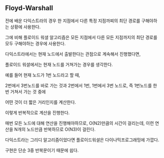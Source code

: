 ## Floyd-Warshall

전에 배운 다익스트라의 경우 한 지점에서 다른 특정 지점까찌의 최단 경로를 구해야하는 상황에 사용한다.

그에 비해 플로이드 워셜 알고리즘은 모든 지점에서 다른 모든 지점까지의 최단 경로를 모두 구해야하는 경우에 사용한다.


다익스트라에서는 현재 노드에서 출발한다는 관점으로 계속해서 진행했다면,

플로이드 워셜에서는 현재 노드를 거쳐가는 경우를 생각한다.


예를 들어 현재 노드가 1번 노드라고 할 때,

2번에서 3번노드를 바로 가는 것과 2번에서 1번, 1번에서 3번 노드로, 즉 1번노드를 한번 거쳐서 가는 것 중에

어떤 것이 더 짧은 거리인지를 계산한다.

이렇게 반복적으로 계산을 진행한다.


매번 모든 노드에 대해 연산을 진행해야하므로, O(N2)만큼의 시간이 걸리는데, 이런 연산을 N개의 노드만큼 반복하므로 O(N3)이 걸린다.

다익스트라는 그리디 알고리즘이었다면 플로이드워셜은 다이나믹프로그래밍에 가깝다.

구현은 단순 3중 반복문이기 때문에 쉽다.